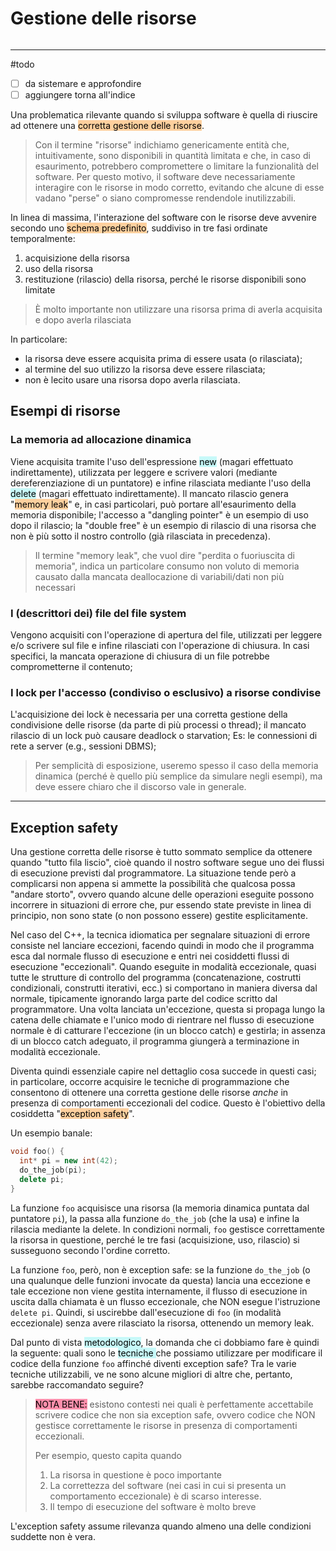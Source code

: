 # Gestione delle risorse
```toc
```
---
#todo
- [ ] da sistemare e approfondire
- [ ] aggiungere torna all'indice

Una problematica rilevante quando si sviluppa software è quella di riuscire ad ottenere una <mark style="background: #FFB86CA6;">corretta gestione delle risorse</mark>.

> Con il termine "risorse" indichiamo genericamente entità che, intuitivamente, sono disponibili in quantità limitata e che, in caso di esaurimento, potrebbero compromettere o limitare la funzionalità del software. Per questo motivo, il software deve necessariamente interagire con le risorse in modo corretto, evitando che alcune di esse vadano "perse" o siano compromesse rendendole inutilizzabili.

In linea di massima, l'interazione del software con le risorse deve avvenire secondo uno <mark style="background: #FFB86CA6;">schema predefinito</mark>, suddiviso in tre fasi ordinate temporalmente:
1. acquisizione della risorsa
2. uso della risorsa
3. restituzione (rilascio) della risorsa, perché le risorse disponibili sono limitate

> È molto importante non utilizzare una risorsa prima di averla acquisita e dopo averla rilasciata

In particolare:
* la risorsa deve essere acquisita prima di essere usata (o rilasciata);
* al termine del suo utilizzo la risorsa deve essere rilasciata;
* non è lecito usare una risorsa dopo averla rilasciata.

## Esempi di risorse
### La memoria ad allocazione dinamica
Viene acquisita tramite l'uso dell'espressione <mark style="background: #ABF7F7A6;">new</mark> (magari effettuato indirettamente), utilizzata per leggere e scrivere valori (mediante dereferenziazione di un puntatore) e infine rilasciata mediante l'uso della <mark style="background: #ABF7F7A6;">delete</mark> (magari effettuato indirettamente).
Il mancato rilascio genera "<mark style="background: #FFB86CA6;">memory leak</mark>" e, in casi particolari, può portare all'esaurimento della memoria disponibile; l'accesso a "dangling pointer" è un esempio di uso dopo il rilascio; la "double free" è un esempio di rilascio di una risorsa che non è più sotto il nostro controllo (già rilasciata in precedenza).

> Il termine "memory leak", che vuol dire "perdita o fuoriuscita di memoria", indica un particolare consumo non voluto di memoria causato dalla mancata deallocazione di variabili/dati non più necessari

### I (descrittori dei) file del file system
Vengono acquisiti con l'operazione di apertura del file, utilizzati per leggere e/o scrivere sul file e infine rilasciati con l'operazione di chiusura.
In casi specifici, la mancata operazione di chiusura di un file potrebbe comprometterne il contenuto;

### I lock per l'accesso (condiviso o esclusivo) a risorse condivise
L'acquisizione dei lock è necessaria per una corretta gestione della condivisione delle risorse (da parte di più processi o thread); il mancato rilascio di un lock può causare deadlock o starvation;
Es: le connessioni di rete a server (e.g., sessioni DBMS);

> Per semplicità di esposizione, useremo spesso il caso della memoria dinamica (perché è quello più semplice da simulare negli esempi), ma deve essere chiaro che il discorso vale in generale.

---

## Exception safety

Una gestione corretta delle risorse è tutto sommato semplice da ottenere quando "tutto fila liscio", cioè quando il nostro software segue uno dei flussi di esecuzione previsti dal programmatore. La situazione tende però a complicarsi non appena si ammette la possibilità che qualcosa possa "andare storto", ovvero quando alcune delle operazioni eseguite possono incorrere in situazioni di errore che, pur essendo state previste in linea di principio, non sono state (o non possono essere) gestite esplicitamente.

Nel caso del C++, la tecnica idiomatica per segnalare situazioni di errore consiste nel lanciare eccezioni, facendo quindi in modo che il programma esca dal normale flusso di esecuzione e entri nei cosiddetti flussi di esecuzione "eccezionali". Quando eseguite in modalità eccezionale, quasi tutte le strutture di controllo del programma (concatenazione, costrutti condizionali, construtti iterativi, ecc.) si comportano in maniera diversa dal normale, tipicamente ignorando larga parte del codice scritto dal programmatore. Una volta lanciata un'eccezione, questa si propaga lungo la catena delle chiamate e l'unico modo di rientrare nel flusso di esecuzione normale è di catturare l'eccezione (in un blocco catch) e gestirla; in assenza di un blocco catch adeguato, il programma giungerà a terminazione in modalità eccezionale.

Diventa quindi essenziale capire nel dettaglio cosa succede in questi casi; in particolare, occorre acquisire le tecniche di programmazione che consentono di ottenere una corretta gestione delle risorse *anche* in presenza di comportamenti eccezionali del codice. Questo è l'obiettivo della cosiddetta "<mark style="background: #FFB86CA6;">exception safety</mark>".

Un esempio banale:
```cpp
void foo() {
  int* pi = new int(42);
  do_the_job(pi);
  delete pi;
}
```

La funzione `foo` acquisisce una risorsa (la memoria dinamica puntata dal puntatore `pi`), la passa alla funzione `do_the_job` (che la usa) e infine la rilascia mediante la delete. 
In condizioni normali, `foo` gestisce correttamente la risorsa in questione, perché le tre fasi (acquisizione, uso, rilascio) si susseguono secondo l'ordine corretto.

La funzione `foo`, però, non è exception safe: se la funzione `do_the_job` (o una qualunque delle funzioni invocate da questa) lancia una eccezione e tale eccezione non viene gestita internamente, il flusso di esecuzione in uscita dalla chiamata è un flusso eccezionale, che NON esegue l'istruzione `delete pi`. Quindi, si uscirebbe dall'esecuzione di `foo` (in modalità eccezionale) senza avere rilasciato la risorsa, ottenendo un memory leak.

Dal punto di vista <mark style="background: #ABF7F7A6;">metodologico</mark>, la domanda che ci dobbiamo fare è quindi la seguente: quali sono le <mark style="background: #ABF7F7A6;">tecniche </mark>che possiamo utilizzare per modificare il codice della funzione `foo` affinché diventi exception safe? Tra le varie tecniche utilizzabili, ve ne sono alcune migliori di altre che, pertanto, sarebbe raccomandato seguire?

> <mark style="background: #FF5582A6;">NOTA BENE:</mark> esistono contesti nei quali è perfettamente accettabile scrivere codice che non sia exception safe, ovvero codice che NON gestisce correttamente le risorse in presenza di comportamenti eccezionali. 
> 
> Per esempio, questo capita quando
> 1.  La risorsa in questione è poco importante
> 2.  La correttezza del software (nei casi in cui si presenta un comportamento eccezionale) è di scarso interesse.
> 3.  Il tempo di esecuzione del software è molto breve

L'exception safety assume rilevanza quando almeno una delle condizioni suddette non è vera.